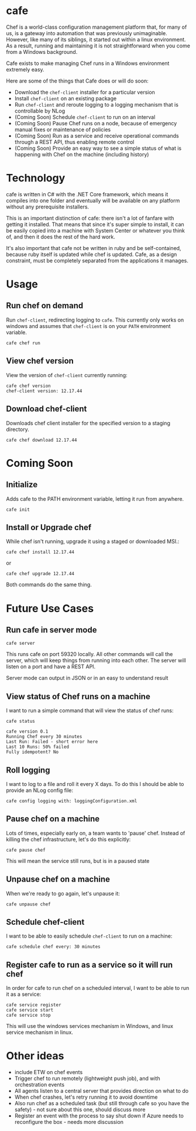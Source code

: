 # cafe

Chef is a world-class configuration management platform that, for many of us, is a gateway into automation that was previously unimaginable. However, like many of its siblings, it started out within a linux environment. As a result, running and maintaining it is not straightforward when you come from a Windows background.

Cafe exists to make managing Chef runs in a Windows environment extremely easy.

Here are some of the things that Cafe does or will do soon:

* Download the `chef-client` installer for a particular version
* Install `chef-client` on an existing package
* Run `chef-client` and reroute logging to a logging mechanism that is controllable by NLog
* (Coming Soon) Schedule `chef-client` to run on an interval
* (Coming Soon) Pause Chef runs on a node, because of emergency manual fixes or maintenance of policies
* (Coming Soon) Run as a service and receive operational commands through a REST API, thus enabling remote control
* (Coming Soon) Provide an easy way to see a simple status of what is happening with Chef on the machine (including history)

# Technology

cafe is written in C# with the .NET Core framework, which means it compiles into one folder and eventually will be available on any platform without any prerequisite installers.

This is an important distinction of cafe: there isn't a lot of fanfare with getting it installed. That means that since it's super simple to install, it can be easily copied into a machine with System Center or whatever you think of, and then it does the rest of the hard work.

It's also important that cafe not be written in ruby and be self-contained, because ruby itself is updated while chef is updated. Cafe, as a design constraint, must be completely separated from the applications it manages.

# Usage

## Run chef on demand

Run `chef-client`, redirecting logging to `cafe`. This currently only works on windows and assumes that `chef-client` is on your `PATH` environment variable.

```
cafe chef run
```

## View chef version

View the version of `chef-client` currently running:

```
cafe chef version
chef-client version: 12.17.44
```

## Download chef-client

Downloads chef client installer for the specified version to a staging directory.

```
cafe chef download 12.17.44
```

# Coming Soon
## Initialize

Adds cafe to the PATH environment variable, letting it run from anywhere.

```
cafe init
```

## Install or Upgrade chef

While chef isn't running, upgrade it using a staged or downloaded MSI.:

```
cafe chef install 12.17.44
```

or 

```
cafe chef upgrade 12.17.44
```

Both commands do the same thing.

# Future Use Cases

## Run cafe in server mode

```
cafe server
```

This runs cafe on port 59320 locally. All other commands will call the server, which will keep things from running into each other. The server will listen on a port and have a REST API.

Server mode can output in JSON or in an easy to understand result

## View status of Chef runs on a machine

I want to run a simple command that will view the status of chef runs:

```
cafe status

cafe version 0.1
Running Chef every 30 minutes
Last Run: Failed - short error here
Last 10 Runs: 50% failed
Fully idempotent? No
```

## Roll logging

I want to log to a file and roll it every X days. To do this I should be able to provide an NLog config file:

```
cafe config logging with: loggingConfiguration.xml
```

## Pause chef on a machine

Lots of times, especially early on, a team wants to 'pause' chef. Instead of killing the chef infrastructure, let's do this explicitly:

```
cafe pause chef
```

This will mean the service still runs, but is in a paused state

## Unpause chef on a machine

When we're ready to go again, let's unpause it:

```
cafe unpause chef
```

## Schedule chef-client

I want to be able to easily schedule `chef-client` to run on a machine:

```
cafe schedule chef every: 30 minutes
```

## Register cafe to run as a service so it will run chef

In order for cafe to run chef on a scheduled interval, I want to be able to run it as a service:

```
cafe service register
cafe service start
cafe service stop
```

This will use the windows services mechanism in Windows, and linux service mechanism in linux.

# Other ideas

* include ETW on chef events
* Trigger chef to run remotely (lightweight push job), and with orchestration events
* All agents listen to a central server that provides direction on what to do
* When chef crashes, let's retry running it to avoid downtime
* Also run chef as a scheduled task (but still through cafe so you have the safety) - not sure about this one, should discuss more
* Register an event with the process to say shut down if Azure needs to reconfigure the box - needs more discussion
